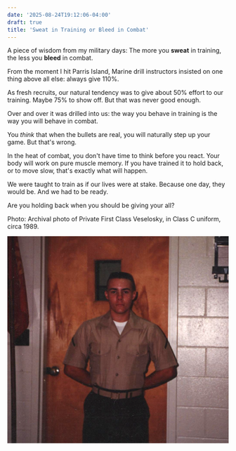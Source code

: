 ```yaml
---
date: '2025-08-24T19:12:06-04:00'
draft: true
title: 'Sweat in Training or Bleed in Combat'
---
```

A piece of wisdom from my military days: The more you **sweat** in training, the less you **bleed** in combat.

From the moment I hit Parris Island, Marine drill instructors insisted on one thing above all else: always give 110%.

As fresh recruits, our natural tendency was to give about 50% effort to our training. Maybe 75% to show off. But that was never good enough.

Over and over it was drilled into us: the way you behave in training is the way you will behave in combat.

You *think* that when the bullets are real, you will naturally step up your game. But that's wrong.

In the heat of combat, you don't have time to think before you react. Your body will work on pure muscle memory. If you have trained it to hold back, or to move slow, that's exactly what will happen.

We were taught to train as if our lives were at stake. Because one day, they would be. And we had to be ready.

Are you holding back when you should be giving your all?

Photo: Archival photo of Private First Class Veselosky, in Class C uniform, circa 1989.

![Private First Class Veselosky, in Class C uniform, circa 1989](PFC-Veselosky.png)